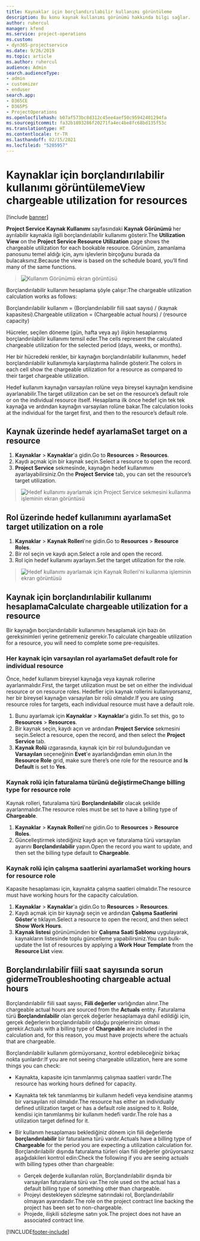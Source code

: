 ```yaml
---
title: Kaynaklar için borçlandırılabilir kullanımı görüntüleme
description: Bu konu kaynak kullanımı görünümü hakkında bilgi sağlar.
author: ruhercul
manager: kfend
ms.service: project-operations
ms.custom:
- dyn365-projectservice
ms.date: 9/26/2019
ms.topic: article
ms.author: ruhercul
audience: Admin
search.audienceType:
- admin
- customizer
- enduser
search.app:
- D365CE
- D365PS
- ProjectOperations
ms.openlocfilehash: b07af573bc8d312c45ee4aef50c95942401294fa
ms.sourcegitcommit: fa32b1893286f20271fa4ec4be8fc68bd135f53c
ms.translationtype: HT
ms.contentlocale: tr-TR
ms.lasthandoff: 02/15/2021
ms.locfileid: "5285957"
---
```

# <a name="view-chargeable-utilization-for-resources"></a><span data-ttu-id="1ac20-103">Kaynaklar için borçlandırılabilir kullanımı görüntüleme</span><span class="sxs-lookup"><span data-stu-id="1ac20-103">View chargeable utilization for resources</span></span>

[!include [banner](../includes/psa-now-project-operations.md)]
 
<span data-ttu-id="1ac20-104">**Project Service Kaynak Kullanımı** sayfasındaki **Kaynak Görünümü** her ayrılabilir kaynakla ilgili borçlandırılabilir kullanımı gösterir.</span><span class="sxs-lookup"><span data-stu-id="1ac20-104">The **Utilization View** on the **Project Service Resource Utilization** page shows the chargeable utilization for each bookable resource.</span></span> <span data-ttu-id="1ac20-105">Görünüm, zamanlama panosunu temel aldığı için, aynı işlevlerin birçoğunu burada da bulacaksınız.</span><span class="sxs-lookup"><span data-stu-id="1ac20-105">Because the view is based on the schedule board, you’ll find many of the same functions.</span></span>

> ![Kullanım Görünümü ekran görüntüsü](media/FAQ-utilization-1.png)
 

<span data-ttu-id="1ac20-107">Borçlandırılabilir kullanım hesaplama şöyle çalışır:</span><span class="sxs-lookup"><span data-stu-id="1ac20-107">The chargeable utilization calculation works as follows:</span></span>

   <span data-ttu-id="1ac20-108">Borçlandırılabilir kullanım = (Borçlandırılabilir fiili saat sayısı) / (kaynak kapasitesi).</span><span class="sxs-lookup"><span data-stu-id="1ac20-108">Chargeable utilization = (Chargeable actual hours) / (resource capacity)</span></span>

<span data-ttu-id="1ac20-109">Hücreler, seçilen döneme (gün, hafta veya ay) ilişkin hesaplanmış borçlandırılabilir kullanımı temsil eder.</span><span class="sxs-lookup"><span data-stu-id="1ac20-109">The cells represent the calculated chargeable utilization for the selected period (days, weeks, or months).</span></span>

<span data-ttu-id="1ac20-110">Her bir hücredeki renkler, bir kaynağın borçlandırılabilir kullanımını, hedef borçlandırılabilir kullanımıyla karşılaştırma halinde gösterir.</span><span class="sxs-lookup"><span data-stu-id="1ac20-110">The colors in each cell show the chargeable utilization for a resource as compared to their target chargeable utilization.</span></span> 

<span data-ttu-id="1ac20-111">Hedef kullanım kaynağın varsayılan rolüne veya bireysel kaynağın kendisine ayarlanabilir.</span><span class="sxs-lookup"><span data-stu-id="1ac20-111">The target utilization can be set on the resource’s default role or on the individual resource itself.</span></span> <span data-ttu-id="1ac20-112">Hesaplama ilk önce hedef için tek tek kaynağa ve ardından kaynağın varsayılan rolüne bakar.</span><span class="sxs-lookup"><span data-stu-id="1ac20-112">The calculation looks at the individual for the target first, and then to the resource’s default role.</span></span>

## <a name="set-target-on-a-resource"></a><span data-ttu-id="1ac20-113">Kaynak üzerinde hedef ayarlama</span><span class="sxs-lookup"><span data-stu-id="1ac20-113">Set target on a resource</span></span>

1. <span data-ttu-id="1ac20-114">**Kaynaklar** \> **Kaynaklar**'a gidin.</span><span class="sxs-lookup"><span data-stu-id="1ac20-114">Go to **Resources** \> **Resources**.</span></span> 
2. <span data-ttu-id="1ac20-115">Kaydı açmak için bir kaynak seçin.</span><span class="sxs-lookup"><span data-stu-id="1ac20-115">Select a resource to open the record.</span></span> 
3. <span data-ttu-id="1ac20-116">**Project Service** sekmesinde, kaynağın hedef kullanımını ayarlayabilirsiniz.</span><span class="sxs-lookup"><span data-stu-id="1ac20-116">On the **Project Service** tab, you can set the resource’s target utilization.</span></span>

> ![Hedef kullanımı ayarlamak için Project Service sekmesini kullanma işleminin ekran görüntüsü](media/FAQ-utilization-2.png)
 
## <a name="set-target-utilization-on-a-role"></a><span data-ttu-id="1ac20-118">Rol üzerinde hedef kullanımını ayarlama</span><span class="sxs-lookup"><span data-stu-id="1ac20-118">Set target utilization on a role</span></span>

1. <span data-ttu-id="1ac20-119">**Kaynaklar** \> **Kaynak Rolleri**'ne gidin.</span><span class="sxs-lookup"><span data-stu-id="1ac20-119">Go to **Resources** \> **Resource Roles**.</span></span> 
2. <span data-ttu-id="1ac20-120">Bir rol seçin ve kaydı açın.</span><span class="sxs-lookup"><span data-stu-id="1ac20-120">Select a role and open the record.</span></span> 
3. <span data-ttu-id="1ac20-121">Rol için hedef kullanımı ayarlayın.</span><span class="sxs-lookup"><span data-stu-id="1ac20-121">Set the target utilization for the role.</span></span>

> ![Hedef kullanımı ayarlamak için Kaynak Rolleri'ni kullanma işleminin ekran görüntüsü](media/FAQ-utilization-3.png)
 
## <a name="calculate-chargeable-utilization-for-a-resource"></a><span data-ttu-id="1ac20-123">Kaynak için borçlandırılabilir kullanımı hesaplama</span><span class="sxs-lookup"><span data-stu-id="1ac20-123">Calculate chargeable utilization for a resource</span></span>

<span data-ttu-id="1ac20-124">Bir kaynağın borçlandırılabilir kullanımını hesaplamak için bazı ön gereksinimleri yerine getiremeniz gerekir.</span><span class="sxs-lookup"><span data-stu-id="1ac20-124">To calculate chargeable utilization for a resource, you will need to complete some pre-requisites.</span></span> 

### <a name="set-default-role-for-individual-resource"></a><span data-ttu-id="1ac20-125">Her kaynak için varsayılan rol ayarlama</span><span class="sxs-lookup"><span data-stu-id="1ac20-125">Set default role for individual resource</span></span>

<span data-ttu-id="1ac20-126">Önce, hedef kullanım bireysel kaynağa veya kaynak rollerine ayarlanmalıdır.</span><span class="sxs-lookup"><span data-stu-id="1ac20-126">First, the target utilization must be set on either the individual resource or on resource roles.</span></span> <span data-ttu-id="1ac20-127">Hedefler için kaynak rollerini kullanıyorsanız, her bir bireysel kaynağın varsayılan bir rolü olmalıdır.</span><span class="sxs-lookup"><span data-stu-id="1ac20-127">If you are using resource roles for targets, each individual resource must have a default role.</span></span> 

1. <span data-ttu-id="1ac20-128">Bunu ayarlamak için **Kaynaklar** \> **Kaynaklar**'a gidin.</span><span class="sxs-lookup"><span data-stu-id="1ac20-128">To set this, go to **Resources** \> **Resources**.</span></span> 
2. <span data-ttu-id="1ac20-129">Bir kaynak seçin, kaydı açın ve ardından **Project Service** sekmesini seçin.</span><span class="sxs-lookup"><span data-stu-id="1ac20-129">Select a resource, open the record, and then select the **Project Service** tab.</span></span> 
3. <span data-ttu-id="1ac20-130">**Kaynak Rolü** ızgarasında, kaynak için bir rol bulunduğundan ve **Varsayılan** seçeneğinin **Evet**'e ayarlandığından emin olun.</span><span class="sxs-lookup"><span data-stu-id="1ac20-130">In the **Resource Role** grid, make sure there’s one role for the resource and **Is Default** is set to **Yes**.</span></span>
 
### <a name="change-billing-type-for-resource-role"></a><span data-ttu-id="1ac20-131">Kaynak rolü için faturalama türünü değiştirme</span><span class="sxs-lookup"><span data-stu-id="1ac20-131">Change billing type for resource role</span></span>

<span data-ttu-id="1ac20-132">Kaynak rolleri, faturalama türü **Borçlandırılabilir** olacak şekilde ayarlanmalıdır.</span><span class="sxs-lookup"><span data-stu-id="1ac20-132">The resource roles must be set to have a billing type of **Chargeable**.</span></span> 

1. <span data-ttu-id="1ac20-133">**Kaynaklar** \> **Kaynak Rolleri**'ne gidin.</span><span class="sxs-lookup"><span data-stu-id="1ac20-133">Go to **Resources** \> **Resource Roles**.</span></span> 
2. <span data-ttu-id="1ac20-134">Güncelleştirmek istediğiniz kaydı açın ve faturalama türü varsayılan ayarını **Borçlandırılabilir** yapın.</span><span class="sxs-lookup"><span data-stu-id="1ac20-134">Open the record you want to update, and then set the billing type default to **Chargeable**.</span></span>

### <a name="set-working-hours-for-resource-role"></a><span data-ttu-id="1ac20-135">Kaynak rolü için çalışma saatlerini ayarlama</span><span class="sxs-lookup"><span data-stu-id="1ac20-135">Set working hours for resource role</span></span>
 
<span data-ttu-id="1ac20-136">Kapasite hesaplaması için, kaynakta çalışma saatleri olmalıdır.</span><span class="sxs-lookup"><span data-stu-id="1ac20-136">The resource must have working hours for the capacity calculation.</span></span> 

1. <span data-ttu-id="1ac20-137">**Kaynaklar** \> **Kaynaklar**'a gidin.</span><span class="sxs-lookup"><span data-stu-id="1ac20-137">Go to **Resources** \> **Resources**.</span></span> 
2. <span data-ttu-id="1ac20-138">Kaydı açmak için bir kaynağı seçin ve ardından **Çalışma Saatlerini Göster**'e tıklayın.</span><span class="sxs-lookup"><span data-stu-id="1ac20-138">Select a resource to open the record, and then select **Show Work Hours**.</span></span> 
3. <span data-ttu-id="1ac20-139">**Kaynak listesi** görünümünden bir **Çalışma Saati Şablonu** uygulayarak, kaynakların listesinde toplu güncelleme yapabilirsiniz.</span><span class="sxs-lookup"><span data-stu-id="1ac20-139">You can bulk-update the list of resources by applying a **Work Hour Template** from the **Resource List** view.</span></span>

## <a name="troubleshooting-chargeable-actual-hours"></a><span data-ttu-id="1ac20-140">Borçlandırılabilir fiili saat sayısında sorun giderme</span><span class="sxs-lookup"><span data-stu-id="1ac20-140">Troubleshooting chargeable actual hours</span></span>

<span data-ttu-id="1ac20-141">Borçlandırılabilir fiili saat sayısı, **Fiili değerler** varlığından alınır.</span><span class="sxs-lookup"><span data-stu-id="1ac20-141">The chargeable actual hours are sourced from the **Actuals** entity.</span></span> <span data-ttu-id="1ac20-142">Faturalama türü **Borçlandırılabilir** olan gerçek değerler hesaplamaya dahil edildiği için, gerçek değerlerin borçlandırılabilir olduğu projelerinizin olması gerekir.</span><span class="sxs-lookup"><span data-stu-id="1ac20-142">Actuals with a billing type of **Chargeable** are included in the calculation and, for this reason, you must have projects where the actuals that are chargeable.</span></span>

<span data-ttu-id="1ac20-143">Borçlandırılabilir kullanım görmüyorsanız, kontrol edebileceğiniz birkaç nokta şunlardır:</span><span class="sxs-lookup"><span data-stu-id="1ac20-143">If you are not seeing chargeable utilization, here are some things you can check:</span></span>

- <span data-ttu-id="1ac20-144">Kaynakta, kapasite için tanımlanmış çalışmaa saatleri vardır.</span><span class="sxs-lookup"><span data-stu-id="1ac20-144">The resource has working hours defined for capacity.</span></span>
- <span data-ttu-id="1ac20-145">Kaynakta tek tek tanımlanmış bir kullanım hedefi veya kendisine atanmış bir varsayılan rol olmalıdır.</span><span class="sxs-lookup"><span data-stu-id="1ac20-145">The resource has either an individually defined utilization target or has a default role assigned to it.</span></span> <span data-ttu-id="1ac20-146">Rolde, kendisi için tanımlanmış bir kullanım hedefi vardır.</span><span class="sxs-lookup"><span data-stu-id="1ac20-146">The role has a utilization target defined for it.</span></span>
- <span data-ttu-id="1ac20-147">Bir kullanım hesaplaması beklediğiniz dönem için fiili değerlerde **borçlandırılabilir** bir faturalama türü vardır.</span><span class="sxs-lookup"><span data-stu-id="1ac20-147">Actuals have a billing type of **Chargeable** for the period you are expecting a utilization calculation for.</span></span> <span data-ttu-id="1ac20-148">Borçlandırılabilir dışında faturalama türleri olan fiili değerler görüyorsanız aşağıdakileri kontrol edin:</span><span class="sxs-lookup"><span data-stu-id="1ac20-148">Check the following if you are seeing actuals with billing types other than chargeable:</span></span>

  - <span data-ttu-id="1ac20-149">Gerçek değerde kullanılan rolün, Borçlandırılabilir dışında bir varsayılan faturalama türü var.</span><span class="sxs-lookup"><span data-stu-id="1ac20-149">The role used on the actual has a default billing type of something other than chargeable.</span></span>
  - <span data-ttu-id="1ac20-150">Projeyi destekleyen sözleşme satırındaki rol, Borçlandırılabilir olmayan ayarındadır.</span><span class="sxs-lookup"><span data-stu-id="1ac20-150">The role on the project contract line backing the project has been set to non-chargeable.</span></span>
  - <span data-ttu-id="1ac20-151">Projede, ilişkili sözleşme satırı yok.</span><span class="sxs-lookup"><span data-stu-id="1ac20-151">The project does not have an associated contract line.</span></span>



[!INCLUDE[footer-include](../includes/footer-banner.md)]